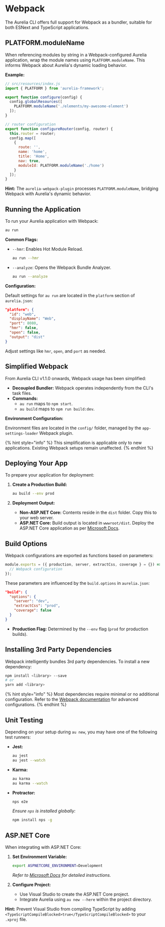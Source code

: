 # Webpack

The Aurelia CLI offers full support for Webpack as a bundler, suitable for both ESNext and TypeScript applications.

## PLATFORM.moduleName

When referencing modules by string in a Webpack-configured Aurelia application, wrap the module names using `PLATFORM.moduleName`. This informs Webpack about Aurelia's dynamic loading behavior.

**Example:**

```javascript
// src/resources/index.js
import { PLATFORM } from 'aurelia-framework';

export function configure(config) {
  config.globalResources([
    PLATFORM.moduleName('./elements/my-awesome-element')
  ]);
}

// router configuration
export function configureRouter(config, router) {
  this.router = router;
  config.map([
    {
      route: '',
      name: 'home',
      title: 'Home',
      nav: true,
      moduleId: PLATFORM.moduleName('./home')
    }
  ]);
}
```

**Hint:** The `aurelia-webpack-plugin` processes `PLATFORM.moduleName`, bridging Webpack with Aurelia's dynamic behavior.

## Running the Application

To run your Aurelia application with Webpack:

```bash
au run
```

**Common Flags:**

*   `--hmr`: Enables Hot Module Reload.

    ```bash
    au run --hmr
    ```
*   `--analyze`: Opens the Webpack Bundle Analyzer.

    ```bash
    au run --analyze
    ```

**Configuration:**

Default settings for `au run` are located in the `platform` section of `aurelia.json`:

```json
"platform": {
  "id": "web",
  "displayName": "Web",
  "port": 8080,
  "hmr": false,
  "open": false,
  "output": "dist"
}
```

Adjust settings like `hmr`, `open`, and `port` as needed.

## Simplified Webpack

From Aurelia CLI v1.1.0 onwards, Webpack usage has been simplified:

* **Decoupled Bundler:** Webpack operates independently from the CLI's task files.
* **Commands:**
  * `au run` maps to `npm start`.
  * `au build` maps to `npm run build:dev`.

**Environment Configuration:**

Environment files are located in the `config/` folder, managed by the `app-settings-loader` Webpack plugin.

{% hint style="info" %}
This simplification is applicable only to new applications. Existing Webpack setups remain unaffected.
{% endhint %}

## Deploying Your App

To prepare your application for deployment:

1.  **Create a Production Build:**

    ```bash
    au build --env prod
    ```
2. **Deployment Output:**
   * **Non-ASP.NET Core:** Contents reside in the `dist` folder. Copy this to your web server.
   * **ASP.NET Core:** Build output is located in `wwwroot/dist`. Deploy the ASP.NET Core application as per [Microsoft Docs](https://docs.microsoft.com/en-us/aspnet/core/publishing/?tabs=aspnetcore2x).

## Build Options

Webpack configurations are exported as functions based on parameters:

```javascript
module.exports = ({ production, server, extractCss, coverage } = {}) => ({
  // Webpack configuration
});
```

These parameters are influenced by the `build.options` in `aurelia.json`:

```json
"build": {
  "options": {
    "server": "dev",
    "extractCss": "prod",
    "coverage": false
  }
}
```

* **Production Flag:** Determined by the `--env` flag (`prod` for production builds).

## Installing 3rd Party Dependencies

Webpack intelligently bundles 3rd party dependencies. To install a new dependency:

```bash
npm install <library> --save
# or
yarn add <library>
```

{% hint style="info" %}
Most dependencies require minimal or no additional configuration. Refer to the [Webpack documentation](https://webpack.js.org/concepts/) for advanced configurations.
{% endhint %}

## Unit Testing

Depending on your setup during `au new`, you may have one of the following test runners:

*   **Jest:**

    ```bash
    au jest
    au jest --watch
    ```
*   **Karma:**

    ```bash
    au karma
    au karma --watch
    ```
*   **Protractor:**

    ```bash
    nps e2e
    ```

    _Ensure `nps` is installed globally:_

    ```bash
    npm install nps -g
    ```

## ASP.NET Core

When integrating with ASP.NET Core:

1.  **Set Environment Variable:**

    ```bash
    export ASPNETCORE_ENVIRONMENT=Development
    ```

    _Refer to_ [_Microsoft Docs_](https://docs.microsoft.com/en-us/aspnet/core/fundamentals/environments#setting-the-environment) _for detailed instructions._
2. **Configure Project:**
   * Use Visual Studio to create the ASP.NET Core project.
   * Integrate Aurelia using `au new --here` within the project directory.

**Hint:** Prevent Visual Studio from compiling TypeScript by adding `<TypeScriptCompileBlocked>true</TypeScriptCompileBlocked>` to your `.xproj` file.
